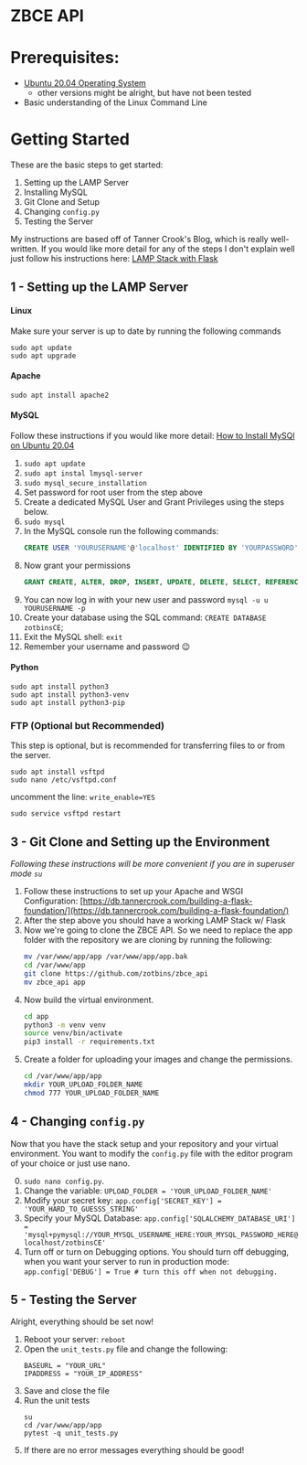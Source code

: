 # ZBCE API

# Prerequisites:
- [Ubuntu 20.04 Operating System](https://ubuntu.com/)
    - other versions might be alright, but have not been tested
- Basic understanding of the Linux Command Line

# Getting Started
These are the basic steps to get started:
1. Setting up the LAMP Server
2. Installing MySQL
3. Git Clone and Setup
4. Changing `config.py`
5. Testing the Server

My instructions are based off of Tanner Crook's Blog, which is really well-written. If you would like more detail for any of the steps I don't explain well just follow his instructions here: [LAMP Stack with Flask](https://db.tannercrook.com/cit-225/lamp-stack-with-flask/)

## 1 - Setting up the LAMP Server
#### Linux
Make sure your server is up to date by running the following commands
```
sudo apt update
sudo apt upgrade
```
#### Apache
```
sudo apt install apache2
```

#### MySQL
Follow these instructions if you would like more detail: [How to Install MySQl on Ubuntu 20.04](https://www.digitalocean.com/community/tutorials/how-to-install-mysql-on-ubuntu-20-04)

1. `sudo apt update`
2. `sudo apt instal lmysql-server`
3. `sudo mysql_secure_installation`
4. Set password for root user from the step above
5. Create a dedicated MySQL User and Grant Privileges using the steps below.
6. `sudo mysql`
7. In the MySQL console run the following commands:
    ```sql
    CREATE USER 'YOURUSERNAME'@'localhost' IDENTIFIED BY 'YOURPASSWORD';
    ```
8. Now grant your permissions
    ```sql
    GRANT CREATE, ALTER, DROP, INSERT, UPDATE, DELETE, SELECT, REFERENCES, RELOAD on *.* TO 'YOURUSERNAME'@'localhost' WITH GRANT OPTION;
    ```
9. You can now log in with your new user and password `mysql -u u YOURUSERNAME -p`
10. Create your database using the SQL command: `CREATE DATABASE zotbinsCE`;
11. Exit the MySQL shell: `exit`
11. Remember your username and password 😉

#### Python
```
sudo apt install python3
sudo apt install python3-venv
sudo apt install python3-pip
```

### FTP (Optional but Recommended)
This step is optional, but is recommended for transferring files to or from the server.
```
sudo apt install vsftpd
sudo nano /etc/vsftpd.conf
```
uncomment the line: `write_enable=YES`

```
sudo service vsftpd restart
```

## 3 - Git Clone and Setting up the Environment
*Following these instructions will be more convenient if you are in superuser mode `su`*

1. Follow these instructions to set up your Apache and WSGI Configuration: [https://db.tannercrook.com/building-a-flask-foundation/](https://db.tannercrook.com/building-a-flask-foundation/)
2. After the step above you should have a working LAMP Stack w/ Flask
3. Now we're going to clone the ZBCE API. So we need to replace the app folder with the repository we are cloning by running the following:
    ```bash
    mv /var/www/app/app /var/www/app/app.bak
    cd /var/www/app
    git clone https://github.com/zotbins/zbce_api
    mv zbce_api app
    ```
4. Now build the virtual environment.
    ```bash
    cd app
    python3 -m venv venv
    source venv/bin/activate
    pip3 install -r requirements.txt  
    ```
5. Create a folder for uploading your images and change the permissions.
    ```bash
    cd /var/www/app/app
    mkdir YOUR_UPLOAD_FOLDER_NAME
    chmod 777 YOUR_UPLOAD_FOLDER_NAME
    ```

## 4 - Changing `config.py`
Now that you have the stack setup and your repository and your virtual environment. You want to modify the `config.py` file with the editor program of your choice or just use nano.

0. `sudo nano config.py`.
1. Change the variable: `UPLOAD_FOLDER = 'YOUR_UPLOAD_FOLDER_NAME'`
2. Modify your secret key: `app.config['SECRET_KEY'] = 'YOUR_HARD_TO_GUESSS_STRING'`
3. Specify your MySQL Database: `app.config['SQLALCHEMY_DATABASE_URI'] = 'mysql+pymysql://YOUR_MYSQL_USERNAME_HERE:YOUR_MYSQL_PASSWORD_HERE@localhost/zotbinsCE'`
4. Turn off or turn on Debugging options. You should turn off debugging, when you want your server to run in production mode: `app.config['DEBUG'] = True # turn this off when not debugging.`

## 5 - Testing the Server
Alright, everything should be set now!
1. Reboot your server: `reboot`
2. Open the `unit_tests.py` file and change the following:
    ```
    BASEURL = "YOUR_URL"
    IPADDRESS = "YOUR_IP_ADDRESS"
    ```
3. Save and close the file
4. Run the unit tests
    ```
    su
    cd /var/www/app/app
    pytest -q unit_tests.py
    ```
5. If there are no error messages everything should be good!
